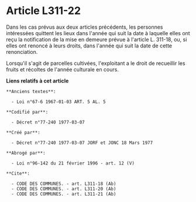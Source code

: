 # Article L311-22

Dans les cas prévus aux deux articles précédents, les personnes intéressées quittent les lieux dans l'année qui suit la date
à laquelle elles ont reçu la notification de la mise en demeure prévue à l'article L. 311-18, ou, si elles ont renoncé à
leurs droits, dans l'année qui suit la date de cette renonciation.

Lorsqu'il s'agit de parcelles cultivées, l'exploitant a le droit de recueillir les fruits et récoltes de l'année culturale en
cours.

**Liens relatifs à cet article**

	**Anciens textes**:

	  - Loi n°67-6 1967-01-03 ART. 5 AL. 5

	**Codifié par**:

	  - Décret n°77-240 1977-03-07

	**Créé par**:

	  - Décret n°77-240 1977-03-07 JORF et JONC 18 Mars 1977

	**Abrogé par**:

	  - Loi n°96-142 du 21 février 1996 - art. 12 (V)

	**Cite**:

	  - CODE DES COMMUNES. - art. L311-18 (Ab)
	  - CODE DES COMMUNES. - art. L311-20 (Ab)
	  - CODE DES COMMUNES. - art. L311-21 (Ab)
